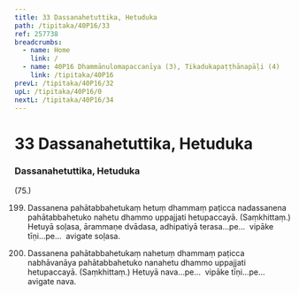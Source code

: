 ```yaml
---
title: 33 Dassanahetuttika, Hetuduka
path: /tipitaka/40P16/33
ref: 257738
breadcrumbs:
  - name: Home
    link: /
  - name: 40P16 Dhammānulomapaccanīya (3), Tikadukapaṭṭhānapāḷi (4)
    link: /tipitaka/40P16
prevL: /tipitaka/40P16/32
upL: /tipitaka/40P16/0
nextL: /tipitaka/40P16/34
---
```


# 33 Dassanahetuttika, Hetuduka

### Dassanahetuttika, Hetuduka

(75.)

199. Dassanena pahātabbahetukaṃ hetuṃ dhammaṃ paṭicca nadassanena pahātabbahetuko nahetu dhammo uppajjati hetupaccayā. (Saṃkhittaṃ.) Hetuyā soḷasa, ārammaṇe dvādasa, adhipatiyā terasa…pe…  vipāke tīṇi…pe…  avigate soḷasa.

200. Dassanena pahātabbahetukaṃ nahetuṃ dhammaṃ paṭicca nabhāvanāya pahātabbahetuko nanahetu dhammo uppajjati hetupaccayā. (Saṃkhittaṃ.) Hetuyā nava…pe…  vipāke tīṇi…pe…  avigate nava.



